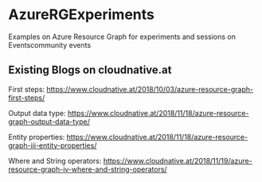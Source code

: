 
# AzureRGExperiments

Examples on Azure Resource Graph for experiments and sessions on Eventscommunity events

## Existing Blogs on cloudnative.at

First steps: <https://www.cloudnative.at/2018/10/03/azure-resource-graph-first-steps/>

Output data type: <https://www.cloudnative.at/2018/11/18/azure-resource-graph-output-data-type/>

Entity properties: <https://www.cloudnative.at/2018/11/18/azure-resource-graph-iii-entity-properties/>

Where and String operators: <https://www.cloudnative.at/2018/11/19/azure-resource-graph-iv-where-and-string-operators/>

